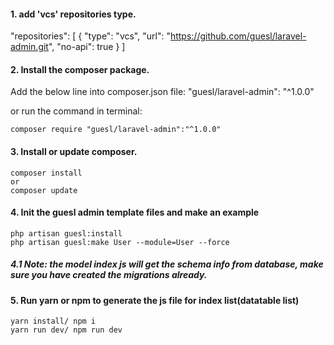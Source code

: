 
#### 1. add 'vcs' repositories type.
"repositories": [
    {
        "type": "vcs",
        "url": "https://github.com/guesl/laravel-admin.git",
        "no-api": true
    }
]

#### 2. Install the composer package.
Add the below line into composer.json file:
"guesl/laravel-admin": "^1.0.0"
  
  or run the command in terminal:

    composer require "guesl/laravel-admin":"^1.0.0"


#### 3. Install or update composer.
    composer install
    or
    composer update


#### 4. Init the guesl admin template files and make an example
    php artisan guesl:install
    php artisan guesl:make User --module=User --force

##### 4.1 Note: the model index js will get the schema info from database, make sure you have created the migrations already.

#### 5. Run yarn or npm to generate the js file for index list(datatable list)
    yarn install/ npm i
    yarn run dev/ npm run dev
    